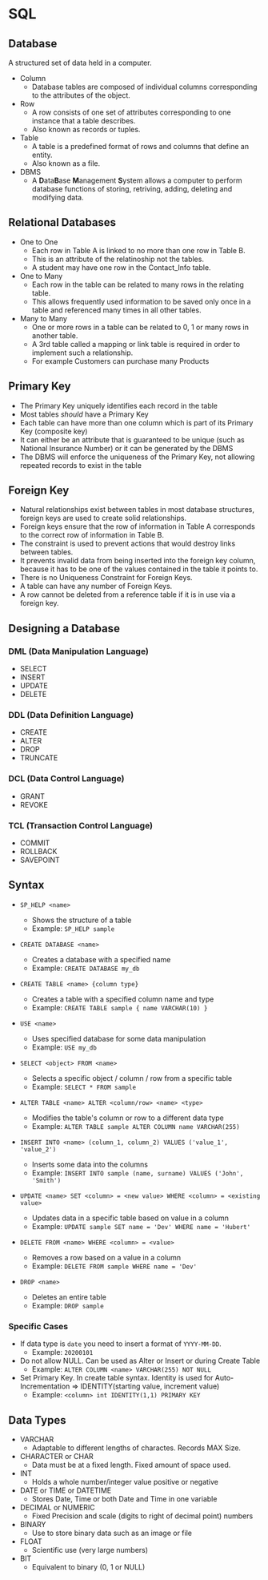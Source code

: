# SQL

## Database

A structured set of data held in a computer.

- Column
  - Database tables are composed of individual columns corresponding to the attributes of the object.
- Row
  - A row consists of one set of attributes corresponding to one instance that a table describes.
  - Also known as records or tuples.
- Table
  - A table is a predefined format of rows and columns that define an entity.
  - Also known as a file.
- DBMS
  - A **D**ata**B**ase **M**anagement **S**ystem allows a computer to perform database functions of storing, retriving, adding, deleting and modifying data.

## Relational Databases

- One to One
  - Each row in Table A is linked to no more than one row in Table B.
  - This is an attribute of the relatinoship not the tables.
  - A student may have one row in the Contact_Info table.
- One to Many
  - Each row in the table can be related to many rows in the relating table.
  - This allows frequently used information to be saved only once in a table and referenced many times in all other tables.
- Many to Many
  - One or more rows in a table can be related to 0, 1 or many rows in another table.
  - A 3rd table called a mapping or link table is required in order to implement such a relationship.
  - For example Customers can purchase many Products

## Primary Key

- The Primary Key uniquely identifies each record in the table
- Most tables _should_ have a Primary Key
- Each table can have more than one column which is part of its Primary Key (composite key)
- It can either be an attribute that is guaranteed to be unique (such as National Insurance Number) or it can be generated by the DBMS
- The DBMS will enforce the uniqueness of the Primary Key, not allowing repeated records to exist in the table

## Foreign Key

- Natural relationships exist between tables in most database structures, foreign keys are used to create solid relationships.
- Foreign keys ensure that the row of information in Table A corresponds to the correct row of information in Table B.
- The constraint is used to prevent actions that would destroy links between tables.
- It prevents invalid data from being inserted into the foreign key column, because it has to be one of the values contained in the table it points to.
- There is no Uniqueness Constraint for Foreign Keys.
- A table can have any number of Foreign Keys.
- A row cannot be deleted from a reference table if it is in use via a foreign key.

## Designing a Database

### DML (Data Manipulation Language)

- SELECT
- INSERT
- UPDATE
- DELETE

### DDL (Data Definition Language)

- CREATE
- ALTER
- DROP
- TRUNCATE

### DCL (Data Control Language)

- GRANT
- REVOKE

### TCL (Transaction Control Language)

- COMMIT
- ROLLBACK
- SAVEPOINT

## Syntax

- `SP_HELP <name>`
  - Shows the structure of a table
  - Example: `SP_HELP sample`

- `CREATE DATABASE <name>`
  - Creates a database with a specified name
  - Example: `CREATE DATABASE my_db`

- `CREATE TABLE <name> {column type}`
  - Creates a table with a specified column name and type
  - Example: `CREATE TABLE sample { name VARCHAR(10) }`

- `USE <name>`
  - Uses specified database for some data manipulation
  - Example: `USE my_db`

- `SELECT <object> FROM <name>`
  - Selects a specific object / column / row from a specific table
  - Example: `SELECT * FROM sample`

- `ALTER TABLE <name> ALTER <column/row> <name> <type>`
  - Modifies the table's column or row to a different data type
  - Example: `ALTER TABLE sample ALTER COLUMN name VARCHAR(255)`

- `INSERT INTO <name> (column_1, column_2) VALUES ('value_1', 'value_2')`
  - Inserts some data into the columns
  - Example: `INSERT INTO sample (name, surname) VALUES ('John', 'Smith')`

- `UPDATE <name> SET <column> = <new value> WHERE <column> = <existing value>`
  - Updates data in a specific table based on value in a column
  - Example: `UPDATE sample SET name = 'Dev' WHERE name = 'Hubert'`

- `DELETE FROM <name> WHERE <column> = <value>`
  - Removes a row based on a value in a column
  - Example: `DELETE FROM sample WHERE name = 'Dev'`

- `DROP <name>`
  - Deletes an entire table
  - Example: `DROP sample`

### Specific Cases

- If data type is `date` you need to insert a format of `YYYY-MM-DD`.
  - Example: `20200101`
- Do not allow NULL. Can be used as Alter or Insert or during Create Table
  - Example: `ALTER COLUMN <name> VARCHAR(255) NOT NULL`
- Set Primary Key. In create table syntax. Identity is used for Auto-Incrementation => IDENTITY(starting value, increment value)
  - Example: `<column> int IDENTITY(1,1) PRIMARY KEY`

## Data Types

- VARCHAR
  - Adaptable to different lengths of charactes. Records MAX Size.
- CHARACTER or CHAR
  - Data must be at a fixed length. Fixed amount of space used.
- INT
  - Holds a whole number/integer value positive or negative
- DATE or TIME or DATETIME
  - Stores Date, Time or both Date and Time in one variable
- DECIMAL or NUMERIC
  - Fixed Precision and scale (digits to right of decimal point) numbers
- BINARY
  - Use to store binary data such as an image or file
- FLOAT
  - Scientific use (very large numbers)
- BIT
  - Equivalent to binary (0, 1 or NULL)
